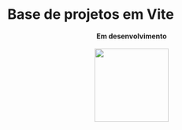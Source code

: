 # Base de projetos em Vite

<div align="center"><strong>Em desenvolvimento</strong></div><br/>
<div align="center">
  <div style="display: inline_block">
    <img src="https://user-images.githubusercontent.com/74038190/216655818-2e7b9a31-49bf-4744-85a8-db8a2577c45c.gif" width="150">
  </div>
</div>
